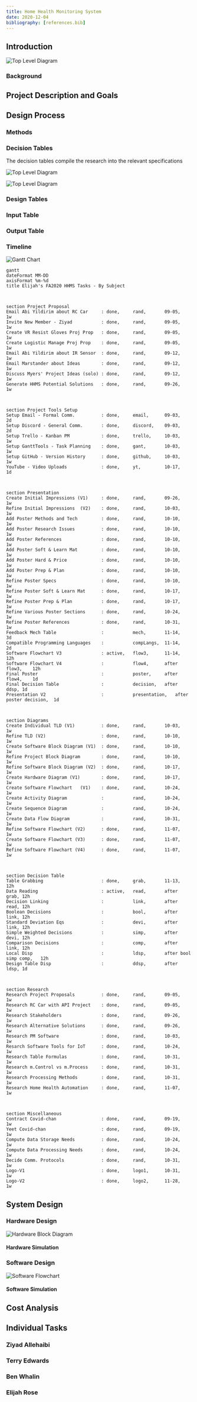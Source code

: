 ```yaml
---
title: Home Health Monitoring System
date: 2020-12-04
bibliography: [references.bib]
---
```


## Introduction

![Top Level Diagram](Resources/Images/TLD.png)

### Background

## Project Description and Goals

## Design Process

### Methods

### Decision Tables

The decision tables compile the research into the relevant specifications

![Top Level Diagram](Resources/Images/DecisionTable-01.png)

![Top Level Diagram](Resources/Images/DecisionTable-02.png)



### Design Tables

### Input Table

### Output Table

### Timeline

![Gantt Chart](Resources/Images/Gantt-01.png)

```{.mermaid width=1800}
gantt
dateFormat MM-DD
axisFormat %m-%d
title Elijah's FA2020 HHMS Tasks - By Subject



section Project Proposal
Email Abi Yildirim about RC Car		: done,		rand,		09-05,		1w
Invite New Member - Ziyad			: done,		rand,		09-05,		1w
Create VR Resist Gloves Proj Prop	: done,		rand,		09-05,		1w
Create Logistic Manage Proj Prop	: done,		rand,		09-05,		1w
Email Abi Yildirim about IR Sensor	: done,		rand,		09-12,		1w
Email Marstander about Ideas		: done,		rand,		09-12,		1w
Discuss Myers' Project Ideas (solo)	: done,		rand,		09-12,		1w
Generate HHMS Potential Solutions	: done,		rand,		09-26,		1w



section Project Tools Setup
Setup Email - Formal Comm.			: done,		email,		09-03,		2d
Setup Discord - General Comm.		: done,		discord, 	09-03,		2d
Setup Trello - Kanban PM			: done,		trello, 	10-03,		1w
Setup GanttTools - Task Planning	: done,		gant, 		10-03,		1w
Setup GitHub - Version History		: done,		github, 	10-03,		1w
YouTube - Video Uploads				: done,		yt,			10-17,		1d



section Presentation
Create Initial Impressions (V1)		: done,		rand,		09-26,		1w
Refine Initial Impressions	(V2)	: done,		rand,		10-03,		1w
Add Poster Methods and Tech			: done,		rand,		10-10,		1w
Add Poster Research Issues			: done,		rand,		10-10,		1w
Add Poster References				: done,		rand,		10-10,		1w
Add Poster Soft & Learn Mat			: done,		rand,		10-10,		1w
Add Poster Hard & Price				: done,		rand,		10-10,		1w
Add Poster Prep & Plan				: done,		rand,		10-10,		1w
Refine Poster Specs					: done,		rand,		10-10,		1w
Refine Poster Soft & Learn Mat		: done,		rand,		10-17,		1w
Refine Poster Prep & Plan			: done,		rand,		10-17,		1w
Refine Various Poster Sections		: done,		rand,		10-24,		1w
Refine Poster References			: done,		rand,		10-31,		1w
Feedback Mech Table					:		    mech,		11-14,		3d
Compatible Programming Languages	:		  	compLangs,	11-14,		2d
Software Flowchart V3				: active, 	flow3,		11-14,		12h
Software Flowchart V4				:         	flow4,		after flow3,	12h
Final Poster						:         	poster,		after flow4,	1d
Final Decision Table				:         	decision,	after ddsp,	1d
Presentation V2						:         	presentation,	after poster decision,	1d



section Diagrams
Create Individual TLD (V1)			: done,		rand,		10-03,		1w
Refine TLD (V2)						: done,		rand,		10-10,		1w
Create Software Block Diagram (V1)	: done,		rand,		10-10,		1w
Refine Project Block Diagram		: done,		rand,		10-10,		1w
Refine Software Block Diagram (V2)	: done,		rand,		10-17,		1w
Create Hardware Diagram	(V1)		: done,		rand,		10-17,		1w
Create Software Flowchart	(V1)	: done,		rand,		10-24,		1w
Create Activity Diagram				: 			rand,		10-24,		1w
Create Sequence Diagram				: 			rand,		10-24,		1w
Create Data Flow Diagram			: 			rand,		10-31,		1w
Refine Software Flowchart (V2)		: done,		rand,		11-07,		1w
Create Software Flowchart (V3)		: done,		rand,		11-07,		1w
Refine Software Flowchart (V4)		: done,		rand,		11-07,		1w



section Decision Table
Table Grabbing						: done,     grab,		11-13,		12h
Data Reading						: active,   read,		after grab,	12h
Decision Linking					:        	link,		after read,	12h
Boolean Decisions					:        	bool,		after link,	12h
Standard Deviation Eqs				:        	devi,		after link,	12h
Simple Weighted Decisions			:        	simp,		after devi,	12h
Comparison Decisions				:        	comp,		after link,	12h
Local Disp							:        	ldsp,		after bool simp comp,	12h
Design Table Disp					:        	ddsp,		after ldsp,	1d



section Research
Research Project Proposals			: done,		rand,		09-05,		1w
Research RC Car	with API Project	: done,		rand,		09-05,		1w
Research Stakeholders				: done,		rand,		09-26,		1w
Research Alternative Solutions		: done,		rand,		09-26,		1w
Research PM Software				: done,		rand,		10-03,		1w
Resarch Software Tools for IoT		: done,		rand,		10-24,		1w
Research Table Formulas				: done,		rand,		10-31,		1w
Research m.Control vs m.Process		: done,		rand,		10-31,		1w
Research Processing Methods			: done,		rand,		10-31,		1w
Research Home Health Automation		: done,		rand,		11-07,		1w



section Miscellaneous
Contract Covid-chan					: done,		rand,		09-19,		1w
Yeet Covid-chan						: done,		rand,		09-19,		1w
Compute Data Storage Needs			: done,		rand,		10-24,		1w
Compute Data Processing Needs		: done,		rand,		10-24,		1w
Decide Comm. Protocols				: done,		rand,		10-31,		1w
Logo-V1								: done,		logo1,		10-31,		1w
Logo-V2								: done,		logo2,		11-28,		1w
```

## System Design

### Hardware Design

![Hardware Block Diagram](Resources/Images/HardwareBlockDiagram.png)

#### Hardware Simulation

### Software Design

![Software Flowchart](Resources/Images/SoftwareFlowchart.png)

#### Software Simulation

## Cost Analysis

## Individual Tasks

### Ziyad Allehaibi

### Terry Edwards

### Ben Whalin

### Elijah Rose